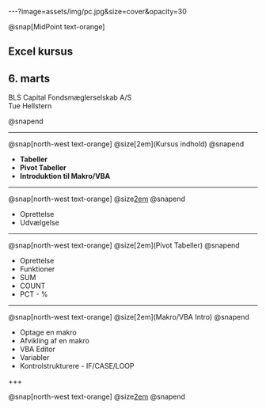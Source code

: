 ---?image=assets/img/pc.jpg&size=cover&opacity=30

@snap[MidPoint text-orange]
## Excel kursus 
## 6. marts

  
BLS Capital Fondsmæglerselskab A/S  
Tue Hellstern

@snapend

---
@snap[north-west text-orange]
 @size[2em](Kursus indhold)
@snapend


- **Tabeller**
- **Pivot Tabeller**
- **Introduktion til Makro/VBA**

---

@snap[north-west text-orange]
 @size[2em](Tabeller)
@snapend

* Oprettelse
* Udvælgelse

---

@snap[north-west text-orange]
 @size[2em](Pivot Tabeller)
@snapend

* Oprettelse
* Funktioner
* SUM
* COUNT
* PCT - %
	
---
@snap[north-west text-orange]
 @size[2em](Makro/VBA Intro)
@snapend

* Optage en makro
* Afvikling af en makro
* VBA Editor
* Variabler
* Kontrolstrukturere - IF/CASE/LOOP

+++

@snap[north-west text-orange]
 @size[2em](Variable)
@snapend